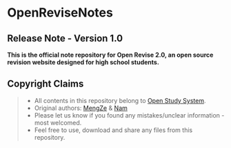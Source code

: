 # OpenReviseNotes

## Release Note - Version 1.0

**This is the official note repository for Open Revise 2.0, an open source revision website designed for high school students.**

## Copyright Claims

> - All contents in this repository belong to [Open Study System](<https://github.com/OopDevs>).
> - Original authors: [MengZe](https://github.com/openMengZe) & [Nam](https://github.com/jkelol111)
> - Please let us know if you found any mistakes/unclear information - most welcomed.
> - Feel free to use, download and share any files from this repository.